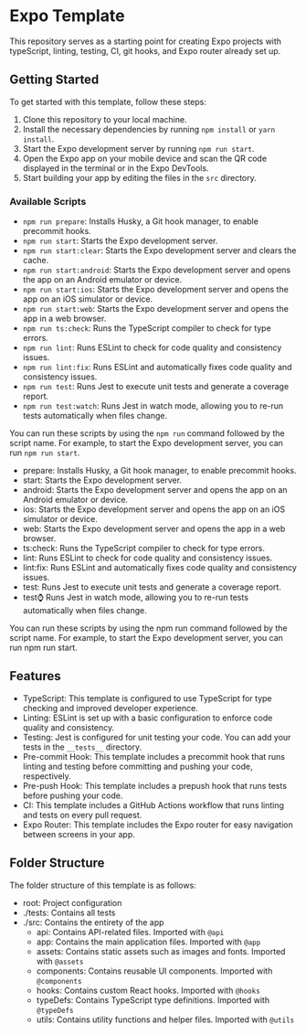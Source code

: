 # Expo Template

This repository serves as a starting point for creating Expo projects with typeScript, linting, testing, CI, git hooks, and Expo router already set up.

## Getting Started

To get started with this template, follow these steps:

1. Clone this repository to your local machine.
2. Install the necessary dependencies by running `npm install` or `yarn install`.
3. Start the Expo development server by running `npm run start`.
4. Open the Expo app on your mobile device and scan the QR code displayed in the terminal or in the Expo DevTools.
5. Start building your app by editing the files in the `src` directory.

### Available Scripts

- `npm run prepare`: Installs Husky, a Git hook manager, to enable precommit hooks.
- `npm run start`: Starts the Expo development server.
- `npm run start:clear`: Starts the Expo development server and clears the cache.
- `npm run start:android`: Starts the Expo development server and opens the app on an Android emulator or device.
- `npm run start:ios`: Starts the Expo development server and opens the app on an iOS simulator or device.
- `npm run start:web`: Starts the Expo development server and opens the app in a web browser.
- `npm run ts:check`: Runs the TypeScript compiler to check for type errors.
- `npm run lint`: Runs ESLint to check for code quality and consistency issues.
- `npm run lint:fix`: Runs ESLint and automatically fixes code quality and consistency issues.
- `npm run test`: Runs Jest to execute unit tests and generate a coverage report.
- `npm run test:watch`: Runs Jest in watch mode, allowing you to re-run tests automatically when files change.

You can run these scripts by using the `npm run` command followed by the script name. For example, to start the Expo development server, you can run `npm run start`.
- prepare: Installs Husky, a Git hook manager, to enable precommit hooks.
- start: Starts the Expo development server.
- android: Starts the Expo development server and opens the app on an Android emulator or device.
- ios: Starts the Expo development server and opens the app on an iOS simulator or device.
- web: Starts the Expo development server and opens the app in a web browser.
- ts:check: Runs the TypeScript compiler to check for type errors.
- lint: Runs ESLint to check for code quality and consistency issues.
- lint:fix: Runs ESLint and automatically fixes code quality and consistency issues.
- test: Runs Jest to execute unit tests and generate a coverage report.
- test:watch: Runs Jest in watch mode, allowing you to re-run tests automatically when files change.

You can run these scripts by using the npm run command followed by the script name. For example, to start the Expo development server, you can run npm run start.

## Features

- TypeScript: This template is configured to use TypeScript for type checking and improved developer experience.
- Linting: ESLint is set up with a basic configuration to enforce code quality and consistency.
- Testing: Jest is configured for unit testing your code. You can add your tests in the `__tests__` directory.
- Pre-commit Hook: This template includes a precommit hook that runs linting and testing before committing and pushing your code, respectively.
- Pre-push Hook: This template includes a prepush hook that runs tests before pushing your code.
- CI: This template includes a GitHub Actions workflow that runs linting and tests on every pull request.
- Expo Router: This template includes the Expo router for easy navigation between screens in your app.

## Folder Structure

The folder structure of this template is as follows:

- root: Project configuration
- ./tests: Contains all tests
- ./src: Contains the entirety of the app
  - api: Contains API-related files. Imported with `@api`
  - app: Contains the main application files. Imported with `@app`
  - assets: Contains static assets such as images and fonts. Imported with `@assets`
  - components: Contains reusable UI components. Imported with `@components`
  - hooks: Contains custom React hooks. Imported with `@hooks`
  - typeDefs: Contains TypeScript type definitions. Imported with `@typeDefs`
  - utils: Contains utility functions and helper files. Imported with `@utils`

